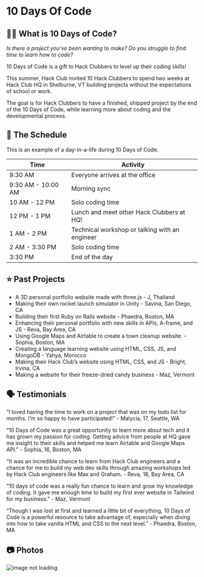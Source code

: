 # 10 Days Of Code

## 👩‍💻 What is 10 Days of Code?
_Is there a project you’ve been wanting to make?
Do you struggle to find time to learn how to code?_

10 Days of Code is a gift to Hack Clubbers to level up their coding skills!

This summer, Hack Club invited 10 Hack Clubbers to spend two weeks at Hack Club HQ in Shelburne, VT building projects without the expectations of school or work.

The goal is for Hack Clubbers to have a finished, shipped project by the end of the 10 Days of Code, while learning more about coding and the developmental process. 

## 📅 The Schedule
This is an example of a day-in-a-life during 10 Days of Code.

| Time | Activity                                                                 |
|-----|-------------------------------------------------------------------------|
| 9:30 AM | Everyone arrives at the office |
| 9:30 AM - 10:00 AM | Morning sync |
| 10 AM - 12 PM  | Solo coding time |
| 12 PM - 1 PM  | Lunch and meet other Hack Clubbers at HQ! |
| 1 AM - 2 PM  | Technical workshop or talking with an engineer |
| 2 AM - 3:30 PM  | Solo coding time |
| 3:30 PM  | End of the day |

## ⭐ Past Projects

- A 3D personal portfolio website made with three.js - J, Thailand
- Making their own rocket launch simulator in Unity - Savina, San Diego, CA
- Building their first Ruby on Rails website - Phaedra, Boston, MA
- Enhancing their personal portfolio with new skills in APIs, A-frame, and JS - Reva, Bay Area, CA
- Using Google Maps and Airtable to create a town cleanup website. - Sophia, Boston, MA
- Creating a language learning website using HTML, CSS, JS, and MongoDB - Yahya, Morocco
- Making their Hack Club’s website using HTML, CSS, and JS - Bright, Irvina, CA
- Making a website for their freeze-dried candy business - Maz, Vermont

## 🗣️ Testimonials

“I loved having the time to work on a project that was on my todo list for months. I’m so happy to have participated!” - Malycia, 17, Seattle, WA

“10 Days of Code was a great opportunity to learn more about tech and it has grown my passion for coding. Getting advice from people at HQ gave me insight to their skills and helped me learn Airtable and Google Maps API.” - Sophia, 16, Boston, MA

“It was an incredible chance to learn from Hack Club engineers and  a chance for me to build my web dev skills through amazing workshops led by Hack Club engineers like Max and Graham. - Reva, 18, Bay Area, CA

"10 days of code was a really fun chance to learn and grow my knowledge of coding. It gave me enough time to build my first ever website in Tailwind for my business." - Maz, Vermont

“Though I was lost at first and learned a little bit of everything, 10 Days of Code is a powerful resource to take advantage of, especially when diving into how to take vanilla HTML and CSS to the next level.” - Phaedra, Boston, MA

## 📷 Photos

![image not loading](https://cloud-eic4a2do1-hack-club-bot.vercel.app/0pxl_20240626_184338302.mp.jpg)
